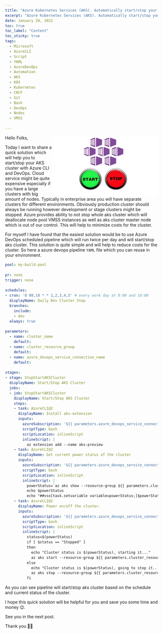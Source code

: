 ```yaml
---
title: "Azure Kubernetes Services (AKS). Automatically start/stop your AKS cluster with Azure CLI and DevOps" 
excerpt: "Azure Kubernetes Services (AKS). Automatically start/stop your AKS cluster with Azure CLI and DevOps"
date: January 28, 2022
toc: true
toc_label: "Content"
toc_sticky: true
tags:
  - Microsoft
  - AzureCLI
  - Script
  - YAML
  - AzureDevOps
  - Automation
  - AKS
  - K8S
  - Kubernetes
  - CNCF
  - Git
  - Bash
  - DevOps
  - Nodes
  - VMSS

---
```


<img align="right" width="350" height="200" src="../assets/images/post17/1.png">

Hello Folks,

Today I want to share a quick solution which will help you to start/stop your AKS cluster with Azure CLI and DevOps. Cloud service might be quite expensive especially if you have a large clusters with big amount of nodes. Typically in enterprise area you will have separate clusters for different environments. Obviously production cluster should always be running however development or stage clusters might be stopped. Azure provides ability to not stop whole aks cluster which will deallocate node pool VMSS instances as well as aks cluster master node which is out of our control. This will help to minimize costs for the cluster.

For myself I have found that the easiest solution would be to use Azure DevOps scheduled pipeline which will run twice per day and will start/stop aks cluster. This solution is quite simple and will help to reduce costs for the cluster. So here a azure devops pipeline `YAML` file which you can reuse in your environment.

```yaml
pool: my-build-pool

pr: none
trigger: none

schedules:
- cron: '0 08,18 * * 1,2,3,4,5' # every work day at 8:00 and 18:00
  displayName: Daily Dev Cluster Stop 
  branches:
    include:
    - dev
  always: true

parameters:
  - name: cluster_name
    default: 
  - name: cluster_resource_group
    default: 
  - name: azure_devops_service_connection_name
    default:   
   
stages:
- stage: StopStartAKSCluster
  displayName: Start/Stop AKS Cluster
  jobs:
  - job: StopStartAKSCluster
    displayName: Start/Stop AKS Cluster
    steps:  
    - task: AzureCLI@2
      displayName: Install aks-extension 
      inputs:
        azureSubscription: '${{ parameters.azure_devops_service_connection_name }}'
        scriptType: bash
        scriptLocation: inlineScript
        inlineScript: |
          az extension add --name aks-preview
    - task: AzureCLI@2
      displayName: Get current power status of the cluster
      inputs:
        azureSubscription: '${{ parameters.azure_devops_service_connection_name }}'
        scriptType: bash
        scriptLocation: inlineScript
        inlineScript: |
          powerStatus=`az aks show --resource-group ${{ parameters.cluster_resource_group }} --name ${{ parameters.cluster_name}} --query agentPoolProfiles[0].powerState.code -o tsv`
          echo $powerStatus
          echo "##vso[task.setvariable variable=powerStatus;]$powerStatus"      
    - task: AzureCLI@2
      displayName: Power on/off the cluster.
      inputs:
        azureSubscription: '${{ parameters.azure_devops_service_connection_name }}'
        scriptType: bash
        scriptLocation: inlineScript
        inlineScript: |
          status=$(powerStatus)
          if [ $status == "Stopped" ]
          then
            echo "Cluster status is $(powerStatus), starting it..."
            az aks start --resource-group ${{ parameters.cluster_resource_group }} --name ${{ parameters.cluster_name}} --verbose          
          else
            echo "Cluster status is $(powerStatus), going to stop it..."
            az aks stop --resource-group ${{ parameters.cluster_resource_group }} --name ${{ parameters.cluster_name}} --verbose
          fi    
```

As you can see pipeline will start/stop aks cluster based on the schedule and current status of the cluster.

I hope this quick solution will be helpful for you and save you some time and money 😉.

See you in the next post.

Thank you 🤜🤛

